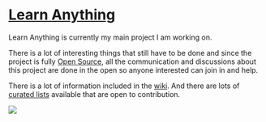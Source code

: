 # [Learn Anything](https://learn-anything.xyz)
Learn Anything is currently my main project I am working on.

There is a lot of interesting things that still have to be done and since the project is fully [Open Source](https://github.com/learn-anything/learn-anything), all the communication and discussions about this project are done in the open so anyone interested can join in and help.

There is a lot of information included in the [wiki](https://github.com/learn-anything/learn-anything/wiki). And there are lots of [curated lists](https://github.com/learn-anything/curated-lists#readme) available that are open to contribution.

![](https://raw.githubusercontent.com/learn-anything/learn-anything/dev/media/header.png)